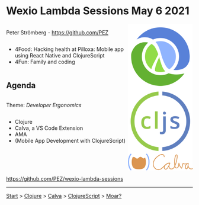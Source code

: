 # Wexio Lambda Sessions May 6 2021

<div style="display: flex; flex-direction: row;">

<div style="display: flex; flex-direction: column;">

Peter Strömberg - https://github.com/PEZ
* 4Food: Hacking health at Pilloxa: Mobile app using React Native and ClojureScript
* 4Fun: Family and coding

## Agenda

Theme: _Developer Ergonomics_

* Clojure
* Calva, a VS Code Extension
* AMA
* (Mobile App Development with ClojureScript)


</div>
<div style="display: flex; justify-content: space-around; flex-grow: 0.3">
  <div style="display: flex; flex-direction: column; justify-content: space-around; align-items: center;">
    <img src="clj.png" width="200"/>
    <img src="cljs.png" width="200"/>
    <img src="calva-logo-300w.png" width="300"/>
  </div>
</div>
</div>

https://github.com/PEZ/wexio-lambda-sessions

---

[Start](hello.md) > [Clojure](clojure.md) > [Calva](calva.md) > [ClojureScript](cljsrn.md) > [Moar?](moar.md)
